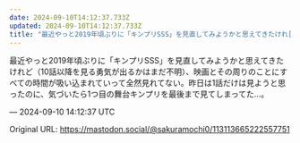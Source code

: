 ```yaml
---
date: 2024-09-10T14:12:37.733Z
updated: 2024-09-10T14:12:37.733Z
title: "最近やっと2019年頃ぶりに「キンプリSSS」を見直してみようかと思えてきたけれ[...]"
---
```


<p>最近やっと2019年頃ぶりに「キンプリSSS」を見直してみようかと思えてきたけれど（10話以降を見る勇気が出るかはまだ不明）、映画とその周りのことにすべての時間が吸い込まれていって全然見れてない。昨日は1話だけは見ようと思ったのに、気づいたら1つ目の舞台キンプリを最後まで見てしまってた…。</p>

&mdash; 2024-09-10 14:12:37 UTC

Original URL: https://mastodon.social/@sakuramochi0/113113665222557751
